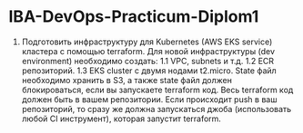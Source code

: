 # IBA-DevOps-Practicum-Diplom1
1)	Подготовить инфраструктуру для Kubernetes (AWS EKS service) кластера с помощью terraform. Для новой инфраструктуры (dev environment) необходимо создать:
1.1 VPC, subnets и т.д.
1.2 ECR репозиторий.
1.3 EKS cluster с двумя нодами t2.micro.
State файл необходимо хранить в S3, а также state файл должен блокироваться, если вы запускаете terraform код. Весь terraform код должен быть в вашем репозитории. Если происходит push в ваш репозиторий, то сразу же должна запускаться джоба (использовать любой СI инструмент), которая запустит terraform.
